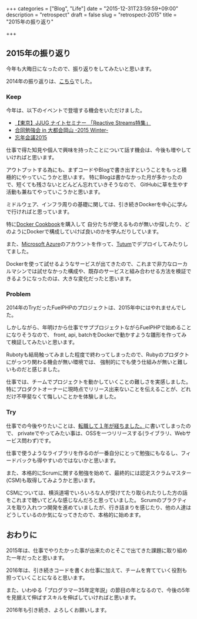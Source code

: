 +++
categories = ["Blog", "Life"]
date = "2015-12-31T23:59:59+09:00"
description = "retrospect"
draft = false
slug = "retrospect-2015"
title = "2015年の振り返り"

+++

## 2015年の振り返り

今年も大晦日になったので、振り返りをしてみたいと思います。

2014年の振り返りは、[こちら](http://grimrose.blogspot.jp/2014/12/2014.html)でした。

### Keep

今年は、以下のイベントで登壇する機会をいただけました。

* [【東京】JJUG ナイトセミナー 「Reactive Streams特集」](https://jjug.doorkeeper.jp/events/26547)
* [合同勉強会 in 大都会岡山 -2015 Winter-](https://gbdaitokai.doorkeeper.jp/events/31149)
* [忘年会議2015](https://bonenkaigi.doorkeeper.jp/events/27273)

仕事で得た知見や個人で興味を持ったことについて話す機会は、今後も増やしていければと思います。

アウトプットする為にも、まずコードやBlogで書き出すということをもっと積極的にやっていこうかと思います。
特にBlogは書かなかった月が多かったので、短くても残さないとどんどん忘れていきそうなので、
GitHubに草を生やす活動も兼ねてやっていこうかと思います。

ミドルウェア、インフラ周りの基礎に関しては、引き続きDockerを中心に学んで行ければと思っています。

特に[Docker Cookbook](http://shop.oreilly.com/product/0636920036791.do)を購入して
自分たちが使えるものが無いか探したり、どのようにDockerで構成していけば良いのかを学んだりしています。

また、[Microsoft Azure](https://azure.microsoft.com/ja-jp/)のアカウントを作って、[Tutum](https://www.tutum.co)でデプロイしてみたりしてました。

Dockerを使って試せるようなサービスが出てきたので、これまで非力なローカルマシンでは試せなかった構成や、既存のサービスと組み合わせる方法を検証できるようになったのは、大きな変化だったと思います。


### Problem

2014年のTryだったFuelPHPのプロジェクトは、2015年中にはやれませんでした。

しかしながら、年明けから仕事でサプブロジェクトながらFuelPHPで始めることになりそうなので、
front, api, batchをDockerで動かすような雛形を作ってみて検証してみたいと思います。

Rubotyも結局触ってみました程度で終わってしまったので、Rubyのプロダクトにがっつり関わる機会が無い環境では、
強制的にでも使う仕組みが無いと難しいものだと感じました。

仕事では、チームでプロジェクトを動かしていくことの難しさを実感しました。
特にプロダクトオーナーに現時点でリリース出来ないことを伝えることが、どれだけ不甲斐なくて悔しいことかを体験しました。


### Try

仕事での今後やりたいことは、[転職して１年が経ちました。](/2015/12/career-change/)に書いてしまったので、
privateでやってみたい事は、OSSを一つリリースする(ライブラリ、Webサービス問わず)です。

仕事で使うようなライブラリを作るのが一番自分にとって勉強にもなるし、フィードバックも得やすいのではないかと思います。

また、本格的にScrumに関する勉強を始めて、最終的には認定スクラムマスター(CSM)も取得してみようかと思います。

CSMについては、横浜道場でいろいろな人が受けてたり取られたりした方の話をこれまで聴いてどんな感じなんだろと思っていました。
Scrumのプラクティスを取り入れつつ開発を進めていましたが、行き詰まりを感じたり、他の人達はどうしているのか気になってきたので、本格的に始めます。


## おわりに

2015年は、仕事でやりたかった事が出来たのとそこで出てきた課題に取り組めた一年だったと思います。

2016年は、引き続きコードを書くお仕事に加えて、チームを育てていく役割も担っていくことになると思います。

また、いわゆる「プログラマー35年定年説」の節目の年となるので、今後の5年を見据えて伸ばすスキルを伸ばしていければと思います。

2016年も引き続き、よろしくお願いします。
